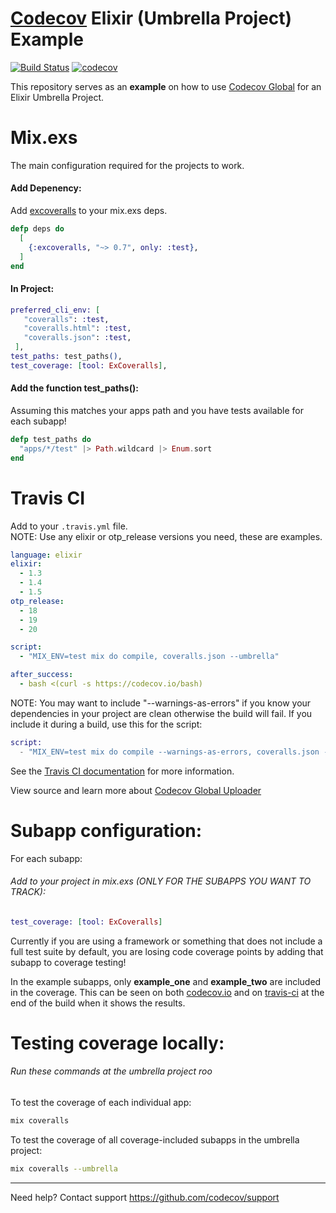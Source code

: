 [Codecov][1] Elixir (Umbrella Project) Example
=======================

[![Build Status](https://travis-ci.org/Vealor/example-elixir-umbrella-codecov.svg?branch=master)](https://travis-ci.org/Vealor/example-elixir-umbrella-codecov) [![codecov](https://codecov.io/gh/Vealor/example-elixir-umbrella-codecov/branch/master/graph/badge.svg?token=)](https://codecov.io/gh/Vealor/example-elixir-umbrella-codecov)

This repository serves as an **example** on how to use [Codecov Global][4] for an Elixir Umbrella Project.

# Mix.exs
The main configuration required for the projects to work.
#### Add Depenency:
Add [excoveralls](https://hex.pm/packages/excoveralls) to your mix.exs deps.
```elixir
defp deps do
  [
    {:excoveralls, "~> 0.7", only: :test},
  ]
end
```
#### In Project:
```elixir
preferred_cli_env: [
   "coveralls": :test,
   "coveralls.html": :test,
   "coveralls.json": :test,
 ],
test_paths: test_paths(),
test_coverage: [tool: ExCoveralls],
```
#### Add the function test_paths():
Assuming this matches your apps path and you have tests available for each subapp!  
```elixir
defp test_paths do
  "apps/*/test" |> Path.wildcard |> Enum.sort
end
```

# Travis CI

Add to your `.travis.yml` file.  
NOTE: Use any elixir or otp_release versions you need, these are examples.
```yml
language: elixir
elixir:
  - 1.3
  - 1.4
  - 1.5
otp_release:
  - 18
  - 19
  - 20

script:
  - "MIX_ENV=test mix do compile, coveralls.json --umbrella"

after_success:
  - bash <(curl -s https://codecov.io/bash)
```
NOTE: You may want to include "--warnings-as-errors" if you know your dependencies in your project are clean otherwise the build will fail.  If you include it during a build, use this for the script:
```elixir
script:
  - "MIX_ENV=test mix do compile --warnings-as-errors, coveralls.json --umbrella"
```

See the [Travis CI documentation](https://docs.travis-ci.com/user/languages/elixir/) for more information.


View source and learn more about [Codecov Global Uploader][4]

# Subapp configuration:
For each subapp:
###### Add to your project in mix.exs (ONLY FOR THE SUBAPPS YOU WANT TO TRACK):
```elixir
test_coverage: [tool: ExCoveralls]
```
Currently if you are using a framework or something that does not include a full test suite by default, you are losing code coverage points by adding that subapp to coverage testing!

In the example subapps, only **example_one** and **example_two** are included in the coverage.  This can be seen on both [codecov.io][3] and on [travis-ci][2] at the end of the build when it shows the results.

# Testing coverage locally:
###### Run these commands at the umbrella project roo
To test the coverage of each individual app:
```bash
mix coveralls
```
To test the coverage of all coverage-included subapps in the umbrella project:
```bash
mix coveralls --umbrella
```

----
Need help? Contact support https://github.com/codecov/support

[1]: https://codecov.io/
[2]: https://travis-ci.org/Vealor/example-elixir-umbrella-codecov
[3]: https://codecov.io/gh/Vealor/example-elixir-umbrella-codecov
[4]: https://github.com/codecov/codecov-bash
